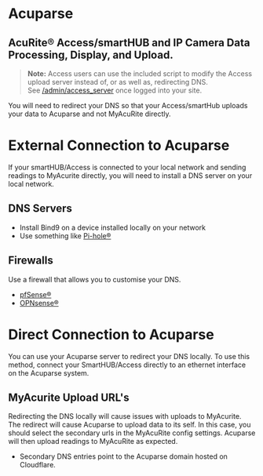 # Acuparse
## AcuRite®‎ Access/smartHUB and IP Camera Data Processing, Display, and Upload.

> **Note:** Access users can use the included script to modify the Access upload server instead of, or as well as, redirecting DNS. <br> See [/admin/access_server](/admin/access_server) once logged into your site.

You will need to redirect your DNS so that your Access/smartHub uploads your data to Acuparse and not MyAcuRite directly.

# External Connection to Acuparse
If your smartHUB/Access is connected to your local network and sending readings to MyAcurite directly, you will need to install a DNS server on your local network.

## DNS Servers
* Install Bind9 on a device installed locally on your network
* Use something like [Pi-hole®](https://pi-hole.net)

## Firewalls
Use a firewall that allows you to customise your DNS.
* [pfSense®](https://www.pfsense.org/)
* [OPNsense®](https://opnsense.org/)

# Direct Connection to Acuparse
You can use your Acuparse server to redirect your DNS locally. To use this method, connect your SmartHUB/Access directly to an ethernet interface on the Acuparse system.

## MyAcurite Upload URL's

Redirecting the DNS locally will cause issues with uploads to MyAcurite. The redirect will cause Acuparse to upload data to its self. In this case, you should select the secondary urls in the MyAcuRite config settings. Acuparse will then upload readings to MyAcuRite as expected.

* Secondary DNS entries point to the Acuparse domain hosted on Cloudflare.
